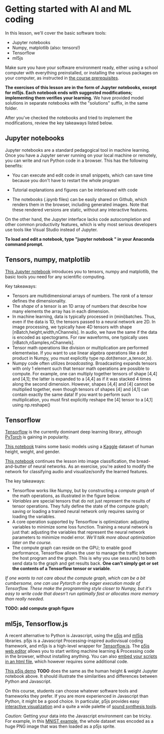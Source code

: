 # Getting started with AI and ML coding
In this lesson, we'll cover the basic software tools:

* Jupyter notebooks
* Numpy, matplotlib (also: tensors!)
* Tensorflow
* ml5js

Make sure you have your software environment ready, either using a school computer with everything preinstalled, or installing the various packages on your computer, as instructed in [the course prerequisites](Prerequisites.md).

**The exercises of this lesson are in the form of Jupyter notebooks, except for ml5js. Each notebook ends with suggested modifications; implementing them verifies your learning.** We have provided model solutions in separate notebooks with the "solutions" suffix, in the same folder.

After you've checked the notebooks and tried to implement the modifications, review the key takeaways listed below.

## Jupyter notebooks
Jupyter notebooks are a standard pedagogical tool in machine learning. Once you have a Jupyter server running on your local machine or remotely, you can write and run Python code in a browser. This has the following benefits:

* You can execute and edit code in small snippets, which can save time because you don't have to restart the whole program

* Tutorial explanations and figures can be interleaved with code

* The notebooks (.ipynb files) can be easily shared on Github, which renders them in the browser, including generated images. Note that these rendered versions are static, without any interactive features.

On the other hand, the Jupyter interface lacks code autocompletion and other common productivity features, which is why most serious developers use tools like Visual Studio instead of Jupyter.

**To load and edit a notebook, type "jupyter notebook <notebookname>" in your Anaconda command prompt.**

## Tensors, numpy, matplotlib
[This Jupyter notebook](../Code/Jupyter/DataAndTensors.ipynb) introduces you to tensors, numpy and matplotlib, the basic tools you need for any scientific computing.

Key takeaways:

* Tensors are multidimensional arrays of numbers. The *rank* of a tensor defines the dimensionality.
* The *shape* of a tensor is an 1D array of numbers that describe how many elements the array has in each dimension.
* In machine learning, data is typically processed in (mini)batches. Thus, even if the data is 1D, the tensors passed to a neural network are 2D. In image processing, we typically have 4D tensors with shape [nBatch,height,width,nChannels]. In audio, we have the same if the data is encoded as spectograms. For raw waveforms, one typically uses [nBatch,nSamples,nChannels].
* Tensor math operations like division or multiplication are performed elementwise. If you want to use linear algebra operations like a dot product in Numpy, you must explicitly type np.dot(tensor_a,tensor_b).
* Numpy code often utilizes *broadcasting*. Broadcasting expands tensors with only 1 element such that tensor math operations are possible to compute. For example, one can multiply together tensors of shape [4,4] and [4,1]; the latter is expanded to a [4,4] as if it was stacked 4 times along the second dimension. However, shapes [4,4] and [4] cannot be multiplied together, even though tensors of shapes [4] and [4,1] can contain exactly the same data! If you want to perform such multiplication, you must first explicitly reshape the [4] tensor to a [4,1] using np.reshape()  

## Tensorflow
[Tensorflow](https://www.tensorflow.org/) is the currently dominant deep learning library, although [PyTorch](https://pytorch.org/) is gaining in popularity.

[This notebook](../Code/Jupyter/PredictWeight.ipynb) trains some basic models using a [Kaggle](https://www.kaggle.com/) dataset of human height, weight, and gender.

[This notebook](../Code/Jupyter/MNIST.ipynb) continues the lesson into image classification, the bread-and-butter of neural networks. As an exercise, you're asked to modify the network for classifying audio and visualize/sonify the learned features.

The key takeaways:

* Tensorflow works like Numpy, but by constructing a *compute graph* of the math operations, as illustrated in the figure below.
* *Variables* are special tensors that do not just represent the results of tensor operations. They fully define the state of the compute graph; saving or loading a trained neural network only requires saving or loading the variables.
* A core operation supported by Tensorflow is optimization: adjusting variables to minimize some loss function. Training a neural network is just that: adjusting the variables that represent the neural network parameters to minimize model error. *We'll talk more about optimization later on the course.*
* The compute graph can reside on the GPU; to enable good performance, Tensorflow allows the user to manage the traffic between the host program and the graph. This is why you use sess.run() to both send data to the graph and get results back. **One can't simply get or set the contents of a Tensorflow tensor or variable**.

*If one wants to not care about the compute graph, which can be a bit cumbersome, one can use Pytorch or the eager execution mode of Tensorflow. These make the programming style closer to Numpy, but it's easy to write code that doesn't run optimally fast or allocates more memory than really needed.*

**TODO: add compute graph figure**

## ml5js, Tensorflow.js
A recent alternative to Python is Javascript, using the [p5js](http://p5js.org/) and [ml5js](https://ml5js.org/) libraries. p5js is a Javascript Processing-inspired audiovisual coding framework, and m5js is a high-level wrapper for [Tensorflow.js](https://www.tensorflow.org/js). The [p5js web editor](https://editor.p5js.org/) allows you to start writing machine learning & Processing code in the browser, without installing anything. You can also [embed your scripts in an html file](https://github.com/tensorflow/tfjs-examples/tree/master/mnist), which however requires some additional code.

[This p5js demo]() **TODO** does the same as the human height & weight Jupyter notebook above. It should illustrate the similarities and differences between Python and Javascript.

On this course, students can choose whatever software tools and frameworks they prefer. If you are more experienced in Javascript than Python, it might be a good choice. In particular, p5js provides easy [interactive visualization](https://p5js.org/examples/) and a quite a wide palette of [sound synthesis tools](https://p5js.org/reference/#/libraries/p5.sound).

*Caution:* Getting your data into the Javascript environment can be tricky. For example, in this [MNIST example](https://github.com/tensorflow/tfjs-examples/tree/master/mnist), the whole dataset was encoded as a huge PNG image that was then loaded as a p5js sprite.
